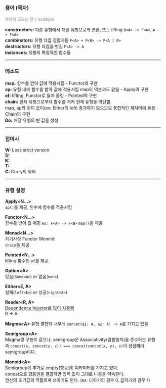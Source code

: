### 용어 (목차)
<font size="2" color="#888">목차의 코드는 전부 example</font>


**constructors:** 다른 유형에서 해당 유형으로의 변환, 또는 lifting  ```B<A> -> F<A>```, ```A -> F<A>```  
**combinators:** 유형 타입 결합자들  ```F<A> + F<B> -> F<A | B>```  
**destructors:** 유형 타입을 벗김 ```F<A> -> A```  
**instances:** 유형의 특징적인 함수들


---
### 메소드
**map:** 함수를 받아 값에 적용시킴 - Functor의 구현  
**ap:** 유형 내에 함수를 받아 값에 적용시킴 map의 역순과도 같음 - Apply의 구현  
**of:** lifting, Functor로 들어 올림 - Pointed의 구현  
**chain:** 현재 유형으로부터 함수를 거쳐 현재 유형을 리턴함.  
map, ap와 같이 값이(ex: Either의 left) 통과하지 않으므로 통합적인 재처리에 유용 - Chain의 구현  
**Do:** 해당 유형의 빈 값을 생성


---
### 접미사 
**W:** Less strict version  
**S:**   
**K:**  
**T:**    
**C:** Curry의 약어


[//]: # (---)
[//]: # (### 접두사)


---
### 유형 설명
**Apply&lt;N...&gt;**   
```ap()```를 제공, 
인수에 함수를 적용시킴

**Functor&lt;N...&gt;**  
함수를 받아 값 매핑 ```ex: F<A> -> F<B>```
```map()```을 제공 

**Monad&lt;N...&gt;**  
자기사상 Functor Monoid.   
```chain```을 제공

**Pointed<N...>**  
lifting 함수인 ```of```를 제공.

**Option&lt;A&gt;**  
있음(```Some<A>```) or 없음(```none```)

**Either&lt;E, A&gt;**  
실패(```left<E>```) or 성공(```right<A>```)

**Reader&lt;R, A&gt;**  
[Dependence Injector로 많이 사용됌](https://dev.to/gcanti/getting-started-with-fp-ts-reader-1ie5)  
R -> A

**Magma&lt;A&gt;**
유형 결합자
내부에 ```concat(a1: A, a2: A) -> A```를 가지고 있음

**Semigroup&lt;A&gt;**  
Magma랑 구현이 같으나, semigroup은 Associativity(결합법칙)을 준수하는 유형  
즉 ```concat(x, concat(y, z)) === concat(concat(x, y), z)```이 성립해야 semigroup이다.

**Monoid&lt;A&gt;**  
Semigroup에 추가로 empty(항등원) 피라미터를 가지고 있다.  
concat으로 항등원을 결합하면 입력 값이 그대로 나옴을 약속한다.  
연산의 초기값의 역활로써 쓰이기도 한다. (ex: 더하기의 경우 0, 곱하기의 경우 1)

